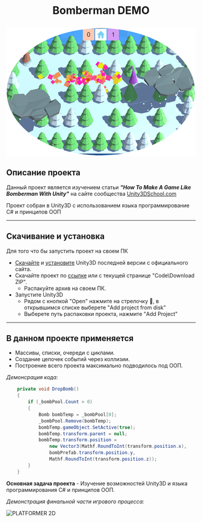 # <p align="center"> Bomberman DEMO</p>

<div align="Center">
    <img src = https://github.com/iFEL1x/iFEL1x/blob/main/Resources/Screenshots/Screen(Bomberman)(0).png>
</div>


## Описание проекта

Данный проект является изучением статьи 
***"How To Make A Game Like Bomberman With Unity"*** на сайте сообщества [Unity3DSchool.com](https://www.raywenderlich.com/)

Проект собран в Unity3D с использованием языка программирование C# и принципов ООП

___
## Скачивание и установка
Для того что бы запустить проект на своем ПК

* [Скачайте](https://unity3d.com/ru/get-unity/download) и [установите](https://docs.unity3d.com/2018.2/Documentation/Manual/InstallingUnity.html) Unity3D последней версии с официального сайта.
* Скачайте проект по [ссылке](https://github.com/iFEL1x/Platformer2D_Android_Demo_Level/archive/refs/heads/main.zip) или с текущей странице "Code\Download ZIP".
    + Распакуйте архив на своем ПК.
* Запустите Unity3D
    + Рядом с кнопкой "Open" нажмите на стрелочку :arrow_down_small:, в открывшимся списке выберете "Add project from disk"
    + Выберете путь распаковки проекта, нажмите "Add Project"

___
## В данном проекте применяется
* Массивы, списки, очереди с циклами.
* Создание цепочек событий через коллизии.
* Построение всего проекта максимально подводилось под ООП.

*Демонсрация кода:*

```C#
    private void DropBomb()
    {
        if (_bombPool.Count > 0)
        {
            Bomb bombTemp = _bombPool[0];
            _bombPool.Remove(bombTemp);
            bombTemp.gameObject.SetActive(true);
            bombTemp.transform.parent = null;
            bombTemp.transform.position =
                new Vector3(Mathf.RoundToInt(transform.position.x),
                bombPrefab.transform.position.y,
                Mathf.RoundToInt(transform.position.z));
        }
    }
```

**Основная задача проекта** - Изучение возможностей Unity3D и языка программирования С# и принципов ООП.

*Демонстрация финальной части игрового процесса:*

![PLATFORMER 2D](https://github.com/iFEL1x/iFEL1x/blob/main/Resources/Image/Gif/mp4%20to%20GIH(Bomberman).gif)
